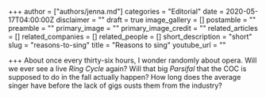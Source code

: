 +++
author = ["authors/jenna.md"]
categories = "Editorial"
date = 2020-05-17T04:00:00Z
disclaimer = ""
draft = true
image_gallery = []
postamble = ""
preamble = ""
primary_image = ""
primary_image_credit = ""
related_articles = []
related_companies = []
related_people = []
short_description = "short"
slug = "reasons-to-sing"
title = "Reasons to sing"
youtube_url = ""

+++
About once every thirty-six hours, I wonder randomly about opera. Will we ever see a live _Ring Cycle_ again? Will that big _Parsifal_ that the COC is supposed to do in the fall actually happen? How long does the average singer have before the lack of gigs ousts them from the industry?